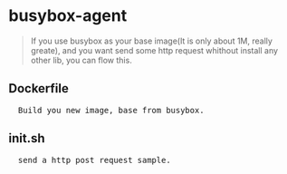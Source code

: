 # busybox-agent

> If you use busybox as your base image(It is only about 1M, really greate), and you want send some http request whithout install any other lib, you can flow this.


## Dockerfile

<pre>
  Build you new image, base from busybox.
</pre>

## init.sh

<pre>
  send a http post request sample.
</pre>
